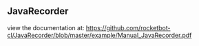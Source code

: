 ## JavaRecorder

 view the documentation at: https://github.com/rocketbot-cl/JavaRecorder/blob/master/example/Manual_JavaRecorder.pdf
